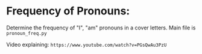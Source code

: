 # Frequency of Pronouns:
Determine the frequency of "I", "am" pronouns in a cover letters.
Main file is `pronoun_freq.py`

Video explaining:
`https://www.youtube.com/watch?v=PGsQwAu3PzU`
